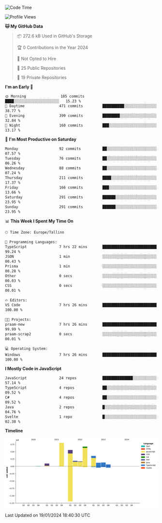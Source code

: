 <!--START_SECTION:waka-->
![Code Time](http://img.shields.io/badge/Code%20Time-592%20hrs%208%20mins-blue)

![Profile Views](http://img.shields.io/badge/Profile%20Views-42-blue)

**🐱 My GitHub Data** 

> 📦 272.6 kB Used in GitHub's Storage 
 > 
> 🏆 0 Contributions in the Year 2024
 > 
> 🚫 Not Opted to Hire
 > 
> 📜 25 Public Repositories 
 > 
> 🔑 19 Private Repositories 
 > 
**I'm an Early 🐤** 

```text
🌞 Morning                185 commits         ████░░░░░░░░░░░░░░░░░░░░░   15.23 % 
🌆 Daytime                471 commits         ██████████░░░░░░░░░░░░░░░   38.77 % 
🌃 Evening                399 commits         ████████░░░░░░░░░░░░░░░░░   32.84 % 
🌙 Night                  160 commits         ███░░░░░░░░░░░░░░░░░░░░░░   13.17 % 
```
📅 **I'm Most Productive on Saturday** 

```text
Monday                   92 commits          ██░░░░░░░░░░░░░░░░░░░░░░░   07.57 % 
Tuesday                  76 commits          ██░░░░░░░░░░░░░░░░░░░░░░░   06.26 % 
Wednesday                88 commits          ██░░░░░░░░░░░░░░░░░░░░░░░   07.24 % 
Thursday                 211 commits         ████░░░░░░░░░░░░░░░░░░░░░   17.37 % 
Friday                   166 commits         ███░░░░░░░░░░░░░░░░░░░░░░   13.66 % 
Saturday                 291 commits         ██████░░░░░░░░░░░░░░░░░░░   23.95 % 
Sunday                   291 commits         ██████░░░░░░░░░░░░░░░░░░░   23.95 % 
```


📊 **This Week I Spent My Time On** 

```text
🕑︎ Time Zone: Europe/Tallinn

💬 Programming Languages: 
TypeScript               7 hrs 22 mins       █████████████████████████   99.24 % 
JSON                     1 min               ░░░░░░░░░░░░░░░░░░░░░░░░░   00.43 % 
Prisma                   1 min               ░░░░░░░░░░░░░░░░░░░░░░░░░   00.28 % 
Other                    0 secs              ░░░░░░░░░░░░░░░░░░░░░░░░░   00.03 % 
CSS                      0 secs              ░░░░░░░░░░░░░░░░░░░░░░░░░   00.01 % 

🔥 Editors: 
VS Code                  7 hrs 26 mins       █████████████████████████   100.00 % 

🐱‍💻 Projects: 
praam-new                7 hrs 26 mins       █████████████████████████   99.99 % 
praam-scrap2             0 secs              ░░░░░░░░░░░░░░░░░░░░░░░░░   00.01 % 

💻 Operating System: 
Windows                  7 hrs 26 mins       █████████████████████████   100.00 % 
```

**I Mostly Code in JavaScript** 

```text
JavaScript               24 repos            ██████████████░░░░░░░░░░░   57.14 % 
TypeScript               4 repos             ██░░░░░░░░░░░░░░░░░░░░░░░   09.52 % 
C#                       4 repos             ██░░░░░░░░░░░░░░░░░░░░░░░   09.52 % 
Java                     2 repos             █░░░░░░░░░░░░░░░░░░░░░░░░   04.76 % 
Svelte                   1 repo              █░░░░░░░░░░░░░░░░░░░░░░░░   02.38 % 
```



**Timeline**

![Lines of Code chart](https://raw.githubusercontent.com/Piilu/Piilu/main/assets/bar_graph.png)


 Last Updated on 19/01/2024 18:40:30 UTC
<!--END_SECTION:waka-->